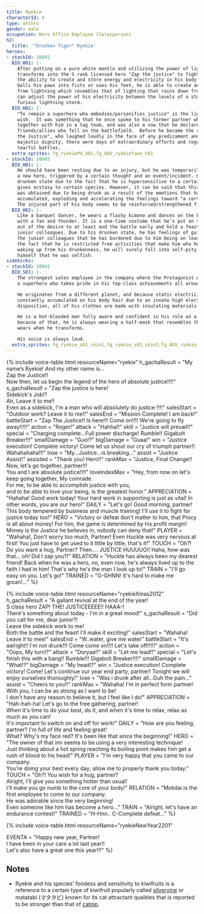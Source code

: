 ```yaml
---
title: Ryekie
characterId: 4
type: anthro
gender: male
occupation: Hero Office Employee (Salesperson)
h2:
  title: '"Drunken Tiger" Ryekie'
heroes:
- stockId: 10041
  BIO_H01: |-
    After putting on a pure white mantle and utilizing the power of lightning, he
    transforms into the S rank licensed hero "Zap the justice" to fight evil. He has
    the ability to create and store energy and electricity in his body. Once he
    balls his paws into fists or uses his feet, he is able to create an attack made
    from lightning which resembles that of lighting that rains down from the sky. He
    can adjust the power of his electricity between the levels of a stun gun and a
    furious lightning storm.
  BIO_H02: |-
    "To remain a superhero who embodies/personifies justice" is the lightning hero's
    wish.  It was something that he once spoke to his former partner who fought
    together with him in a tag team, and was also a vow that he declared to his
    friends/allies who fell on the battlefield.  Before he became the superhero "Zap
    the Justice", who laughed loudly in the face of any predicament and showed
    majestic dignity, there were days of extraordinary efforts and regretful and
    tearful battles.
  extra_sprites: fg_ryekiePU_h01,fg_ADV_ryekiefake_h01
- stockId: 10042
  BIO_H01: |-
    He should have been resting due to an injury, but he was temporarily revived as
    a new hero, triggered by a certain thought and an event/incident. He is in a
    drunken state due to the fact that he is hypersensitive to a certain plant that
    gives ecstasy to certain species. However, it can be said that this appearance
    was obtained due to being drunk as a result of the emotions that had been
    accumulated, exploding and accelerating the feelings toward "a certain wish".
    The injured part of his body seems to be reinforced/strengthened firmly.
  BIO_H02: |-
    Like a banquet dancer, he wears a flashy kimono and dances on the battlefield
    with a fan and thunder. It is a one-time costume that he's put on that was born
    out of the desire to at least end the battle early and hold a feast for his
    junior colleagues. Due to his drunken state, he has feelings of guilt towards
    the junior colleagues that he has burdened due to him being on leave, as well as
    the fact that he is restricted from activities that make him who he is. After
    waking up from his drunkenness, he will surely fall into self-pity and tell
    himself that he was selfish.
sidekicks:
- stockId: 10041
  BIO_S01: |-
    The strongest sales employee in the company where the Protagonist works at; he's
    a superhero who takes pride in his top-class achievements all around the world.

    He originates from a different planet, and because static electricity is
    constantly accumulated on his body hair due to an innate high electric
    disposition, all of his clothes are made with insulating materials.

    He is a hot-blooded man fully aware and confident in his role as a hero, and
    because of that, he is always wearing a half-mask that resembles the headgear he
    wears when he transforms.

    His voice is always loud.
  extra_sprites: fg_ryekie_s01_skin1,fg_ryekie_s01_skin2,fg_ADV_ryekie_s01,fg_ryekieNewyear2201_s01
---
```


{% include voice-table.html resourceName="ryekie"
h_gachaResult = "My name’s Ryekie! And my other name is…<br>Zap the Justice!!<br>Now then, let us begin the legend of the hero of absolute justice!!!!"
s_gachaResult = "Zap the justice is here!<br>Sidekick's Job!?<br>Ah, Leave it to me!!<br>Even as a sidekick, I'm a man who will absolutely do justice !!!!"
salesStart = "Outdoor work? Leave it to me!!"
salesEnd = "Mission Complete! I am back!"
battleStart = "Zap The Justice!! Is here!!! Come on!!!! We're going to fly away!!!!!"
action = "Roger!"
attack = "Hahha!!"
skill = "Justice will prevail!!"
special = "Charging complete…Full power discharge! Rumble!! Gigabolt Breaker!!!"
smallDamage = "Guo!?"
bigDamage = "Guaa!"
win = "Justice execution! Complete victory! Come let us shout our cry of triumph partner!! Wahahahaha!!!"
lose = "My…Justice…is breaking…"
assist = "Justice Assist!"
assisted = "Thank you! Hero!!"
rankMax = "Justice, Final Change!!<br>Now, let's go together, partner!!!<br>You and I are absolute justice!!!!"
loveIndexMax = "Hey, from now on let's keep going together, My comrade.<br>For me, to be able to accomplish justice with you,<br>and to be able to love your being, is the greatest honor."
APPRECIATION = "Hahaha! Good work today! Your hard work in supporting is just as vital!  In other words, you are our hero!"
DAILY = "Let's go!  Good morning, partner!  This body tempered by business and muscle training!  I'll use it to fight for justice today too!"
HERO = "Victory or defeat don't matter to him, that Procy is all about money! For him, the game is determined by his profit margin! Money is the Justice he believes in, nobody can deny that!"
PLAYER = "Wahaha!, Don't worry too much, Partner!  Even Huckle was very nervous at first!  You just have to get used to it little by little, that's it!"
TOUCH = "Oh?! Do you want a hug, Partner? Then.... JUSTICE HUUUUG!! Haha, how was that... oh! Did I zap you?!"
RELATION = "Huckle has always been my dearest friend! Back when he was a hero, no, even now, he's always lived up to the faith I had in him! That's why he's the man I look up to!"
TRAIN = "I'll go easy on you. Let's go!"
TRAINED = "G-GHNN! It's hard to make me groan!..."
%}

{% include voice-table.html resourceName="ryekieXmas2012"
h_gachaResult = "A gallant revival at the end of the year!<br>S class hero ZAP! THE! JUSTICEEEEE!! HAAA-!<br>There's something about today - I'm in a great mood!"
s_gachaResult = "Did you call for me, dear junior?!<br>Leave the sidekick work to me!<br>Both the battle and the feast! I'll make it exciting!"
salesStart = "Wahaha! Leave it to mee!"
salesEnd = "W..water, give me water"
battleStart = "It's aalright!! I'm not drunk!!! Come come on!!!! Let's take off!!!!!"
action = "Oops, My turn!?"
attack = "Doryaa!!"
skill = "Let me lead!!"
special = "Let's finish this with a bang!! Rumble!!! Gigabolt Breaker!!!!"
smallDamage = "What!?"
bigDamage = "My head!?"
win = "Justice execution! Complete victory! Come! Let's continue our year end party, partner! Tonight we will enjoy ourselves thoroughly!"
lose = "Was i drunk after all…Guh the pain…"
assist = "Cheers to you!!"
rankMax = "Wahaha! I'm in perfect form partner!<br>With you, I can be as strong as I want to be!<br>I don't have any reason to believe it, but I feel like I do!"
APPRECIATION = "Hah-hah-ha! Let's go to the free gathering, partner!<br>When it's time to do your best, do it, and when it's time to relax, relax as much as you can!<br>It's important to switch on and off for work!"
DAILY = "How are you feeling, partner? I'm full of life and feeling great!<br>What? Why's my face red? It's been like that since the beginning!"
HERO = "The owner of that inn seems to be using a very interesting technique!<br>Just thinking about a hot spring reaching its boiling point makes him get a rush of blood to his head!"
PLAYER = "I'm very happy that you came to our company.<br>You're doing your best every day; allow me to properly thank you today."
TOUCH = "Oh?! You wish for a hug, partner?<br>Alright, I'll give you something hotter than usual!<br>I'll make you go numb to the core of your body!"
RELATION = "Mokdai is the first employee to come to our company.<br>He was adorable since the very beginning!<br>Even someone like him has become a hero..."
TRAIN = "Alright, let's have an endurance contest!"
TRAINED = "H-Hnn.. C-Complete defeat..."
%}

{% include voice-table.html resourceName="ryekieNewYear2201"

EVENTA = "Happy new year, Partner!<br>I have been in your care a lot last year!!<br>Let's also have a great one this year!!!"
%}

## Notes

- Ryekie and his species' fondess and sensitivity to kiwifruits is a reference to a certain type of kiwifruit popularly called [silvervine](https://en.wikipedia.org/wiki/Actinidia_polygama) or matatabi (マタタビ) known for its cat attractant qualities that is reported to be stronger than that of [catnip](https://en.wikipedia.org/wiki/Catnip).
